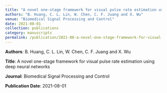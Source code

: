 ```yaml
---
title: "A novel one-stage framework for visual pulse rate estimation using deep neural networks"
authors: "B. Huang, C. L. Lin, W. Chen, C. F. Juang and X. Wu"
venue: "Biomedical Signal Processing and Control"
date: 2021-08-01
collection: publications
category: manuscripts
permalink: /publication/2021-08-a-novel-one-stage-framework-for-visual-pulse-rate-estimation-using-deep-neural-networks
---
```


**Authors**: B. Huang, C. L. Lin, W. Chen, C. F. Juang and X. Wu

**Title**: A novel one-stage framework for visual pulse rate estimation using deep neural networks

**Journal**: Biomedical Signal Processing and Control

**Publication Date**: 2021-08-01
